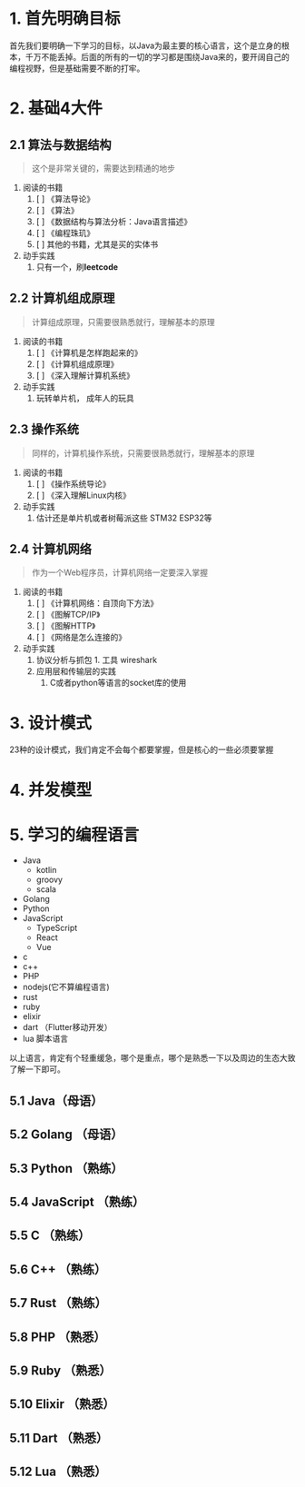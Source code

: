
# 1. 首先明确目标

首先我们要明确一下学习的目标，以Java为最主要的核心语言，这个是立身的根本，千万不能丢掉。后面的所有的一切的学习都是围绕Java来的，要开阔自己的编程视野，但是基础需要不断的打牢。

# 2. 基础4大件

## 2.1 算法与数据结构

> <span class= 'b'>这个是非常关键的，需要达到精通的地步</span>
1. 阅读的书籍
	1. [ ] 《算法导论》
	2. [ ] 《算法》
	3. [ ] 《数据结构与算法分析：Java语言描述》
	4. [ ] 《编程珠玑》
	5. [ ]   其他的书籍，尤其是买的实体书
2. 动手实践
	1. 只有一个，刷**leetcode**

## 2.2 计算机组成原理

> <span class= 'b'>计算组成原理，只需要很熟悉就行，理解基本的原理</span>

1. 阅读的书籍
	1. [ ]  《计算机是怎样跑起来的》
	2. [ ] 《计算机组成原理》
	3. [ ] 《深入理解计算机系统》
2. 动手实践
	1. 玩转单片机， 成年人的玩具

## 2.3 操作系统

> <span class= 'b'>同样的，计算机操作系统，只需要很熟悉就行，理解基本的原理</span>

1. 阅读的书籍
	1. [ ] 《操作系统导论》
	2. [ ]  《深入理解Linux内核》
2. 动手实践
	1. 估计还是单片机或者树莓派这些  STM32  ESP32等

## 2.4 计算机网络

> <span class='b'>作为一个Web程序员，计算机网络一定要深入掌握</span>

1. 阅读的书籍
	1. [ ] 《计算机网络：自顶向下方法》
	2. [ ] 《图解TCP/IP》
	3. [ ] 《图解HTTP》
	4. [ ] 《网络是怎么连接的》
2. 动手实践
	1.   协议分析与抓包 
		1. 工具  wireshark
	2. 应用层和传输层的实践
		1. C或者python等语言的socket库的使用

# 3. 设计模式

23种的设计模式，我们肯定不会每个都要掌握，但是核心的一些必须要掌握

# 4. 并发模型


# 5. 学习的编程语言

- Java
	- kotlin
	- groovy
	- scala
- Golang
-  Python
- JavaScript
	- TypeScript
	- React
	- Vue
- c
- c++
- PHP
- nodejs(它不算编程语言)
- rust
- ruby
- elixir
- dart （Flutter移动开发）
- lua  脚本语言

以上语言，肯定有个轻重缓急，哪个是重点，哪个是熟悉一下以及周边的生态大致了解一下即可。

## 5.1 Java（母语）

## 5.2 Golang （母语）

## 5.3 Python  （熟练）

## 5.4 JavaScript （熟练）

## 5.5 C  （熟练）
## 5.6 C++  （熟练）

## 5.7 Rust  （熟练）

## 5.8 PHP  （熟悉）

## 5.9 Ruby  （熟悉）

## 5.10 Elixir  （熟悉）

## 5.11 Dart  （熟悉）

## 5.12 Lua  （熟悉）






